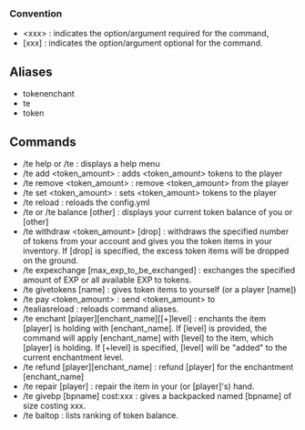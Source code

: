 ### Convention
* \<xxx\> : indicates the option/argument required for the command,
* [xxx] : indicates the option/argument optional for the command.

## Aliases
* tokenenchant
* te
* token

## Commands
* /te help or /te : displays a help menu
* /te add <name> <token_amount> : adds <token_amount> tokens to the player <name>
* /te remove <name> <token_amount> : remove <token_amount> from the player <name>
* /te set <name> <token_amount> : sets <token_amount> tokens to the player <name>
* /te reload : reloads the config.yml
* /te or /te balance [other] : displays your current token balance of you or [other]
* /te withdraw <token_amount> [drop] : withdraws the specified number of tokens from your account and gives you the token items in your inventory. If [drop] is specified, the excess token items will be dropped on the ground.
* /te expexchange [max_exp_to_be_exchanged] : exchanges the specified amount of EXP or all available EXP to tokens.
* /te givetokens [name] <amount> : gives <amount> token items to yourself (or a player [name])
* /te pay <player> <token_amount> : send <token_amount> to <player>
* /tealiasreload : reloads command aliases.
* /te enchant [player][enchant_name][[+]level] : enchants the item [player] is holding with [enchant_name]. If [level] is provided, the command will apply [enchant_name] with [level] to the item, which [player] is holding. If [+level] is specified, [level] will be "added" to the current enchantment level.
* /te refund [player][enchant_name] : refund [player] for the enchantment [enchant_name]
* /te repair [player] : repair the item in your (or [player]'s) hand.
* /te givebp <name> <row> [bpname] cost:xxx : gives <name> a backpacked named [bpname] of size <row> costing xxx.
* /te baltop : lists ranking of token balance.
